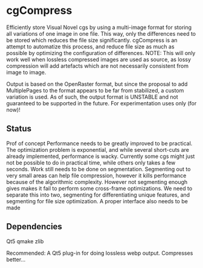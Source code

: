 cgCompress
==========

Efficiently store Visual Novel cgs by using a multi-image format for storing all variations of one image in one file. This way, only the differences need to be stored which reduces the file size significantly.
cgCompress is an attempt to automatize this process, and reduce file size as much as possible by optimizing the configuration of differences.
NOTE: This will only work well when lossless compressed images are used as source, as lossy compression will add artefacts which are not necessarily consistent from image to image.

Output is based on the OpenRaster format, but since the proposal to add MultiplePages to the format appears to be far from stabilized, a custom variation is used. As of such, the output format is UNSTABLE and not guaranteed to be supported in the future. For experimentation uses only (for now)!

Status
------

Prof of concept
Performance needs to be greatly improved to be practical. The optimization problem is exponential, and while several short-cuts are already implemented, performance is wacky. Currently some cgs might just not be possible to do in practical time, while others only takes a few seconds.
Work still needs to be done on segmentation. Segmenting out to very small areas can help file compression, however it kills performance because of the algorithmic complexity. However not segmenting enough gives makes it fail to perform some cross-frame optimizations. We need to separate this into two, segmenting for differentiating unique features, and segmenting for file size optimization.
A proper interface also needs to be made

Dependencies
------------

Qt5
qmake
zlib

Recommended:
A Qt5 plug-in for doing lossless webp output. Compresses better...